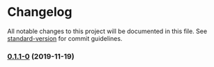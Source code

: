 # Changelog

All notable changes to this project will be documented in this file. See [standard-version](https://github.com/conventional-changelog/standard-version) for commit guidelines.

### [0.1.1-0](https://github.com/luishdz1010/react-universal-player/compare/v0.1.0...v0.1.1-0) (2019-11-19)
